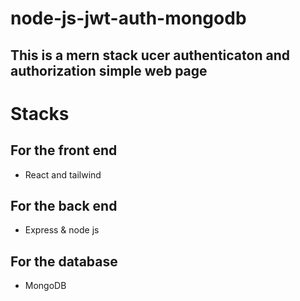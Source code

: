 # node-js-jwt-auth-mongodb

## This is a mern stack ucer authenticaton and authorization simple web page

# Stacks 

## For the front end 

* React and tailwind

## For the back end

* Express & node js

## For the database

* MongoDB 


     
